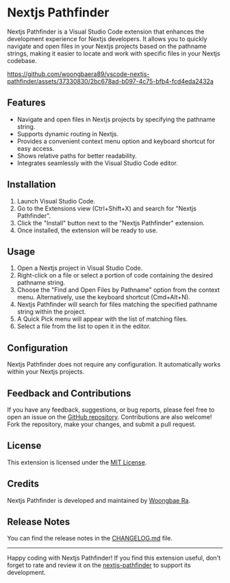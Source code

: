 # Nextjs Pathfinder

Nextjs Pathfinder is a Visual Studio Code extension that enhances the development experience for Nextjs developers. It allows you to quickly navigate and open files in your Nextjs projects based on the pathname strings, making it easier to locate and work with specific files in your Nextjs codebase.

https://github.com/woongbaera89/vscode-nextjs-pathfinder/assets/37330830/2bc678ad-b097-4c75-bfb4-fcd4eda2432a

## Features

- Navigate and open files in Nextjs projects by specifying the pathname string.
- Supports dynamic routing in Nextjs.
- Provides a convenient context menu option and keyboard shortcut for easy access.
- Shows relative paths for better readability.
- Integrates seamlessly with the Visual Studio Code editor.

## Installation

1. Launch Visual Studio Code.
2. Go to the Extensions view (Ctrl+Shift+X) and search for "Nextjs Pathfinder".
3. Click the "Install" button next to the "Nextjs Pathfinder" extension.
4. Once installed, the extension will be ready to use.

## Usage

1. Open a Nextjs project in Visual Studio Code.
2. Right-click on a file or select a portion of code containing the desired pathname string.
3. Choose the "Find and Open Files by Pathname" option from the context menu. Alternatively, use the keyboard shortcut (Cmd+Alt+N).
4. Nextjs Pathfinder will search for files matching the specified pathname string within the project.
5. A Quick Pick menu will appear with the list of matching files.
6. Select a file from the list to open it in the editor.

## Configuration

Nextjs Pathfinder does not require any configuration. It automatically works within your Nextjs projects.

## Feedback and Contributions

If you have any feedback, suggestions, or bug reports, please feel free to open an issue on the [GitHub repository](https://github.com/woongbaera89/vscode-nextjs-pathfinder). Contributions are also welcome! Fork the repository, make your changes, and submit a pull request.

## License

This extension is licensed under the [MIT License](https://github.com/woongbaera89/vscode-nextjs-pathfinder/blob/main/LICENSE.txt).

## Credits

Nextjs Pathfinder is developed and maintained by [Woongbae Ra](https://github.com/woongbaera89).

## Release Notes

You can find the release notes in the [CHANGELOG.md](https://github.com/woongbaera89/vscode-nextjs-pathfinder/blob/main/CHANGELOG.md) file.

---

Happy coding with Nextjs Pathfinder! If you find this extension useful, don't forget to rate and review it on the [nextjs-pathfinder](https://marketplace.visualstudio.com/items?itemName=woongbaera.nextjs-pathfinder) to support its development.
